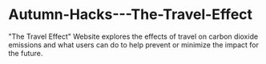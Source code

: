 # Autumn-Hacks---The-Travel-Effect
"The Travel Effect" Website explores the effects of travel on carbon dioxide emissions and what users can do to help prevent or minimize the impact for the future.
